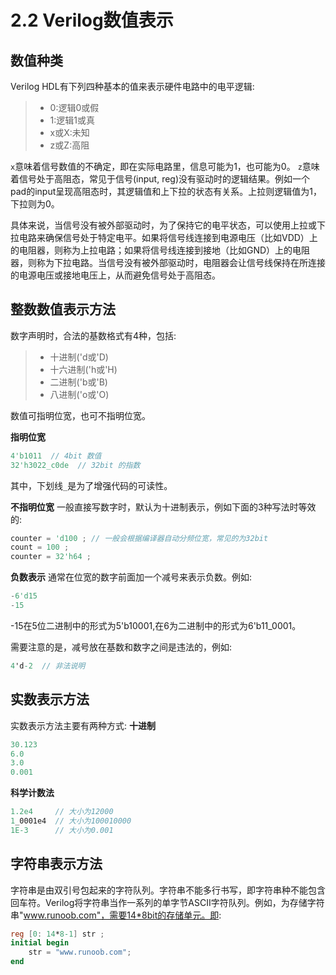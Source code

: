# 2.2 Verilog数值表示

## 数值种类
Verilog HDL有下列四种基本的值来表示硬件电路中的电平逻辑:
> + 0:逻辑0或假
> + 1:逻辑1或真
> + x或X:未知
> + z或Z:高阻

`x`意味着信号数值的不确定，即在实际电路里，信息可能为1，也可能为0。
`z`意味着信号处于高阻态，常见于信号(input, reg)没有驱动时的逻辑结果。例如一个pad的input呈现高阻态时，其逻辑值和上下拉的状态有关系。上拉则逻辑值为1，下拉则为0。

具体来说，当信号没有被外部驱动时，为了保持它的电平状态，可以使用上拉或下拉电路来确保信号处于特定电平。如果将信号线连接到电源电压（比如VDD）上的电阻器，则称为上拉电路；如果将信号线连接到接地（比如GND）上的电阻器，则称为下拉电路。当信号没有被外部驱动时，电阻器会让信号线保持在所连接的电源电压或接地电压上，从而避免信号处于高阻态。

## 整数数值表示方法
数字声明时，合法的基数格式有4种，包括:
> + 十进制('d或'D)
> + 十六进制('h或'H)
> + 二进制('b或'B)
> + 八进制('o或'O)

数值可指明位宽，也可不指明位宽。

**指明位宽**
```verilog
4'b1011  // 4bit 数值
32'h3022_c0de  // 32bit 的指数
```
其中，下划线`_`是为了增强代码的可读性。

**不指明位宽**
一般直接写数字时，默认为十进制表示，例如下面的3种写法时等效的:
```verilog
counter = 'd100 ; // 一般会根据编译器自动分频位宽，常见的为32bit
count = 100 ;
counter = 32'h64 ;
```

**负数表示**
通常在位宽的数字前面加一个减号来表示负数。例如:
```verilog
-6'd15
-15
```
-15在5位二进制中的形式为5'b10001,在6为二进制中的形式为6'b11_0001。

需要注意的是，减号放在基数和数字之间是违法的，例如:
```verilog
4'd-2  // 非法说明
```

## 实数表示方法
实数表示方法主要有两种方式:
**十进制**
```verilog
30.123
6.0
3.0
0.001
```

**科学计数法**
```verilog
1.2e4     // 大小为12000
1_0001e4  // 大小为100010000
1E-3      // 大小为0.001
```

## 字符串表示方法
字符串是由双引号包起来的字符队列。字符串不能多行书写，即字符串种不能包含回车符。Verilog将字符串当作一系列的单字节ASCII字符队列。例如，为存储字符串"www.runoob.com"，需要14*8bit的存储单元。即:

```verilog
reg [0: 14*8-1] str ;
initial begin
    str = "www.runoob.com";
end
```